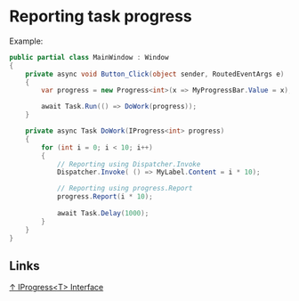 # Reporting task progress

Example:

```csharp
public partial class MainWindow : Window
{
    private async void Button_Click(object sender, RoutedEventArgs e)
    {
        var progress = new Progress<int>(x => MyProgressBar.Value = x);

        await Task.Run(() => DoWork(progress));
    }

    private async Task DoWork(IProgress<int> progress)
    {
        for (int i = 0; i < 10; i++)
        {
            // Reporting using Dispatcher.Invoke
            Dispatcher.Invoke( () => MyLabel.Content = i * 10);

            // Reporting using progress.Report
            progress.Report(i * 10);
            
            await Task.Delay(1000);
        }
    }
}
```

## Links

[↑ IProgress\<T> Interface](https://docs.microsoft.com/en-us/dotnet/api/system.iprogress-1)
